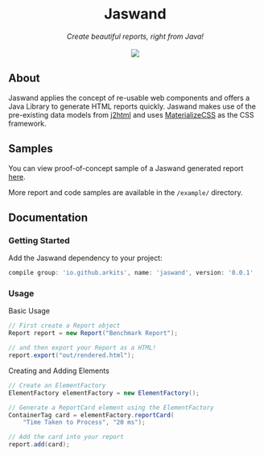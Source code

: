 <h1 align="center">Jaswand</h1>
<div align="center">
<em>Create beautiful reports, right from Java!</em> <br> <br>
<img src="https://github.com/arkits/jaswand/workflows/Java%20CI/badge.svg"></img>
</div>

## About

Jaswand applies the concept of re-usable web components and offers a Java Library to generate HTML reports quickly. Jaswand makes use of the pre-existing data models from [j2html](https://github.com/tipsy/j2html) and uses [MaterializeCSS](https://github.com/Dogfalo/materialize) as the CSS framework. 

## Samples

You can view proof-of-concept sample of a Jaswand generated report [here](https://arkits.github.io/jaswand/samples/sample.html).  

More report and code samples are available in the `/example/` directory.

## Documentation

### Getting Started

Add the Jaswand dependency to your project:

```groovy
compile group: 'io.github.arkits', name: 'jaswand', version: '0.0.1'
```

### Usage

Basic Usage

```java
// First create a Report object
Report report = new Report("Benchmark Report");

// and then export your Report as a HTML!
report.export("out/rendered.html");
```

Creating and Adding Elements

```java
// Create an ElementFactory
ElementFactory elementFactory = new ElementFactory();

// Generate a ReportCard element using the ElementFactory
ContainerTag card = elementFactory.reportCard(
    "Time Taken to Process", "20 ms");

// Add the card into your report
report.add(card);

```
